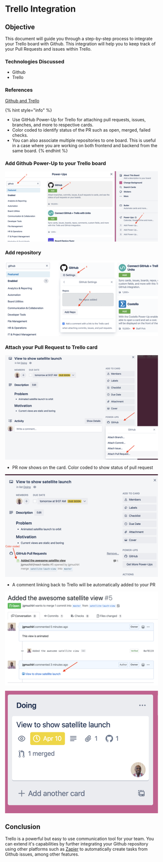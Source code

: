 # Trello Integration

## Objective

This document will guide you through a step-by-step process to integrate your Trello board with Github. This integration will help you to keep track of your Pull Requests and issues within Trello.

### Technologies Discussed

* Github
* Trello

### References

[Github and Trello](https://blog.trello.com/github-and-trello-integrate-your-commits)

{% hint style="info" %}

* Use GitHub Power-Up for Trello for attaching pull requests, issues,
  branches, and more to respective cards.
* Color coded to identify status of the PR such as open, merged, failed checks.
* You can also associate multiple repositories to one board.
  This is useful in a case where you are working on both frontend and backend
  from the same board.
{% endhint %}

### Add Github Power-Up to your Trello board

![Github Power-up](../../.gitbook/assets/github-trello/add-github-powerup.png)

### Add repository

![Add Repository](../../.gitbook/assets/github-trello/add-repo.png)

### Attach your Pull Request to Trello card

![Attach Pull Request](../../.gitbook/assets/github-trello/attach-pr.png)

* PR now shows on the card. Color coded to show status of pull request

![PR View on Trello](../../.gitbook/assets/github-trello/pr-view.png)

* A comment linking back to Trello will be automatically added to your PR

![Comment links](../../.gitbook/assets/github-trello/comments-links.png)

![PR Status](../../.gitbook/assets/github-trello/pr-status.png)

## Conclusion

Trello is a powerful but easy to use communication tool for your team. You can extend it's capabilities by further integrating your Github repository using other platforms such as [Zapier](https://zapier.com/apps/github/integrations/trello) to automatically create tasks from Github issues, among other features.
